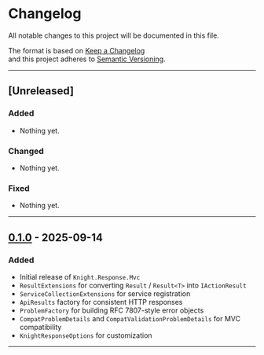 # Changelog

All notable changes to this project will be documented in this file.

The format is based on [Keep a Changelog](https://keepachangelog.com/en/1.1.0/)  
and this project adheres to [Semantic Versioning](https://semver.org/spec/v2.0.0.html).

---

## [Unreleased]

### Added
- Nothing yet.

### Changed
- Nothing yet.

### Fixed
- Nothing yet.

---

## [0.1.0] - 2025-09-14
### Added
- Initial release of `Knight.Response.Mvc`
- `ResultExtensions` for converting `Result` / `Result<T>` into `IActionResult`
- `ServiceCollectionExtensions` for service registration
- `ApiResults` factory for consistent HTTP responses
- `ProblemFactory` for building RFC 7807-style error objects
- `CompatProblemDetails` and `CompatValidationProblemDetails` for MVC compatibility
- `KnightResponseOptions` for customization

---

[0.1.0]: https://github.com/KnightBadaru/Knight.Response/releases/tag/mvc-v0.1.0